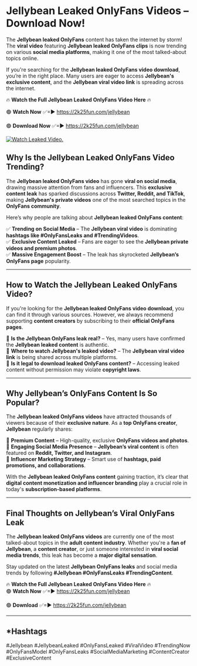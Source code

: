 # Jellybean Leaked OnlyFans Videos – Download Now!

The **Jellybean leaked OnlyFans** content has taken the internet by storm! The **viral video** featuring **Jellybean leaked OnlyFans clips** is now trending on various **social media platforms**, making it one of the most talked-about topics online.  

If you're searching for the **Jellybean leaked OnlyFans video download**, you’re in the right place. Many users are eager to access **Jellybean's exclusive content**, and the **Jellybean viral video link** is spreading across the internet.  

🔥 **Watch the Full Jellybean Leaked OnlyFans Video Here** 🔥  

🟢 **Watch Now** ✅=► https://2k25fun.com/jellybean

🟢 **Download Now** ✅=► https://2k25fun.com/jellybean

[![Watch Leaked Video.](https://miro.medium.com/v2/resize:fit:828/format:webp/1*cilzJN44JGOrTw9NJCrNHA.gif "Watch Leaked Video")](https://2k25fun.com/jellybean)

## **Why Is the Jellybean Leaked OnlyFans Video Trending?**  

The **Jellybean leaked OnlyFans video** has gone **viral on social media**, drawing massive attention from fans and influencers. This **exclusive content leak** has sparked discussions across **Twitter, Reddit, and TikTok**, making **Jellybean's private videos** one of the most searched topics in the **OnlyFans community**.  

Here’s why people are talking about **Jellybean leaked OnlyFans content**:  

✅ **Trending on Social Media** – The **Jellybean viral video** is dominating **hashtags like #OnlyFansLeaks and #TrendingVideos**.  
✅ **Exclusive Content Leaked** – Fans are eager to see the **Jellybean private videos and premium photos**.  
✅ **Massive Engagement Boost** – The leak has skyrocketed **Jellybean’s OnlyFans page** popularity.  

---

## **How to Watch the Jellybean Leaked OnlyFans Video?**  

If you're looking for the **Jellybean leaked OnlyFans video download**, you can find it through various sources. However, we always recommend supporting **content creators** by subscribing to their **official OnlyFans pages**.  

🔹 **Is the Jellybean OnlyFans leak real?** – Yes, many users have confirmed the **Jellybean leaked content** is authentic.  
🔹 **Where to watch Jellybean's leaked video?** – The **Jellybean viral video link** is being shared across multiple platforms.  
🔹 **Is it legal to download leaked OnlyFans content?** – Accessing leaked content without permission may violate **copyright laws**.  

---

## **Why Jellybean’s OnlyFans Content Is So Popular?**  

The **Jellybean leaked OnlyFans videos** have attracted thousands of viewers because of their **exclusive nature**. As a **top OnlyFans creator**, **Jellybean** regularly shares:  

📌 **Premium Content** – High-quality, exclusive **OnlyFans videos and photos**.  
📌 **Engaging Social Media Presence** – **Jellybean’s viral content** is often featured on **Reddit, Twitter, and Instagram**.  
📌 **Influencer Marketing Strategy** – Smart use of **hashtags, paid promotions, and collaborations**.  

With the **Jellybean leaked OnlyFans content** gaining traction, it’s clear that **digital content monetization and influencer branding** play a crucial role in today's **subscription-based platforms**.  

---

## **Final Thoughts on Jellybean’s Viral OnlyFans Leak**  

The **Jellybean leaked OnlyFans videos** are currently one of the most talked-about topics in the **adult content industry**. Whether you're a **fan of Jellybean**, a **content creator**, or just someone interested in **viral social media trends**, this leak has become a **major digital sensation**.  

Stay updated on the latest **Jellybean OnlyFans leaks** and social media trends by following **#Jellybean #OnlyFansLeaks #TrendingContent**.  

🔥 **Watch the Full Jellybean Leaked OnlyFans Video Here** 🔥  
🟢 **Watch Now** ✅=► https://2k25fun.com/jellybean

🟢 **Download** ✅=► https://2k25fun.com/jellybean

---

## *Hashtags
#Jellybean #JellybeanLeaked #OnlyFansLeaked #ViralVideo #TrendingNow #OnlyFansModel #OnlyFansLeaks #SocialMediaMarketing #ContentCreator #ExclusiveContent  